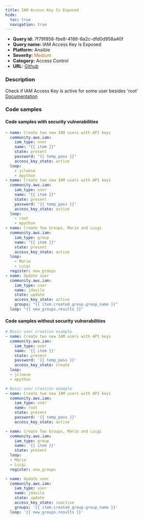 ```yaml
---
title: IAM Access Key Is Exposed
hide:
  toc: true
  navigation: true
---
```


<style>
  .highlight .hll {
    background-color: #ff171742;
  }
  .md-content {
    max-width: 1100px;
    margin: 0 auto;
  }
</style>

-   **Query id:** 7f79f858-fbe8-4186-8a2c-dfd0d958a40f
-   **Query name:** IAM Access Key Is Exposed
-   **Platform:** Ansible
-   **Severity:** <span style="color:#C60">Medium</span>
-   **Category:** Access Control
-   **URL:** [Github](https://github.com/Checkmarx/kics/tree/master/assets/queries/ansible/aws/iam_access_key_is_exposed)

### Description
Check if IAM Access Key is active for some user besides 'root'<br>
[Documentation](https://docs.ansible.com/ansible/latest/collections/community/aws/iam_module.html)

### Code samples
#### Code samples with security vulnerabilities
```yaml title="Postitive test num. 1 - yaml file" hl_lines="26 36 7"
- name: Create two new IAM users with API keys
  community.aws.iam:
    iam_type: user
    name: "{{ item }}"
    state: present
    password: "{{ temp_pass }}"
    access_key_state: active
  loop:
    - jcleese
    - mpython
- name: Create two new IAM users with API keys
  community.aws.iam:
    iam_type: user
    name: "{{ item }}"
    state: present
    password: "{{ temp_pass }}"
    access_key_state: active
  loop:
    - root
    - mpython
- name: Create Two Groups, Mario and Luigi
  community.aws.iam:
    iam_type: group
    name: "{{ item }}"
    state: present
    access_key_state: active
  loop:
    - Mario
    - Luigi
  register: new_groups
- name: Update user
  community.aws.iam:
    iam_type: user
    name: jdavila
    state: update
    access_key_state: active
    groups: "{{ item.created_group.group_name }}"
  loop: "{{ new_groups.results }}"

```


#### Code samples without security vulnerabilities
```yaml title="Negative test num. 1 - yaml file"
# Basic user creation example
- name: Create two new IAM users with API keys
  community.aws.iam:
    iam_type: user
    name: '{{ item }}'
    state: present
    password: '{{ temp_pass }}'
    access_key_state: create
  loop:
  - jcleese
  - mpython

# Basic user creation example
- name: Create two new IAM users with API keys
  community.aws.iam:
    iam_type: user
    name: root
    state: present
    password: '{{ temp_pass }}'
    access_key_state: active

- name: Create Two Groups, Mario and Luigi
  community.aws.iam:
    iam_type: group
    name: '{{ item }}'
    state: present
  loop:
  - Mario
  - Luigi
  register: new_groups

- name: Update user
  community.aws.iam:
    iam_type: user
    name: jdavila
    state: update
    access_key_state: inactive
    groups: '{{ item.created_group.group_name }}'
  loop: '{{ new_groups.results }}'

```
